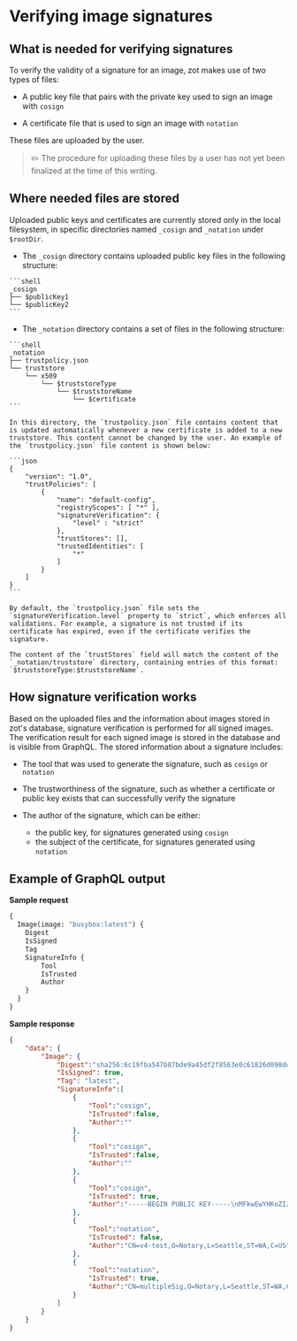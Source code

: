 # Verifying image signatures

## What is needed for verifying signatures

To verify the validity of a signature for an image, zot makes use of two types of files:

- A public key file that pairs with the private key used to sign an image with `cosign` 

- A certificate file that is used to sign an image with `notation`

These files are uploaded by the user.

> :pencil2: The procedure for uploading these files by a user has not yet been finalized at the time of this writing.

## Where needed files are stored

 Uploaded public keys and certificates are currently stored only in the local filesystem, in specific directories named `_cosign` and `_notation` under `$rootDir`.

   - The `_cosign` directory contains uploaded public key files in the following structure:

    ```shell
    _cosign
    ├── $publicKey1
    └── $publicKey2
    ```

   - The `_notation` directory contains a set of files in the following structure:

    ```shell
    _notation
    ├── trustpolicy.json
	└── truststore
	    └── x509
	        └── $truststoreType
	            └── $truststoreName
	                └── $certificate
    ```

    In this directory, the `trustpolicy.json` file contains content that is updated automatically whenever a new certificate is added to a new truststore. This content cannot be changed by the user. An example of the `trustpolicy.json` file content is shown below:

    ```json
    {
        "version": "1.0",
        "trustPolicies": [
            {
                "name": "default-config",
                "registryScopes": [ "*" ],
                "signatureVerification": {
                    "level" : "strict" 
                },
                "trustStores": [],
                "trustedIdentities": [
                    "*"
                ]
            }
        ]
	}
    ```

    By default, the `trustpolicy.json` file sets the `signatureVerification.level` property to `strict`, which enforces all validations. For example, a signature is not trusted if its certificate has expired, even if the certificate verifies the signature.

    The content of the `trustStores` field will match the content of the `_notation/truststore` directory, containing entries of this format: `$truststoreType:$truststoreName`.

## How signature verification works

 Based on the uploaded files and the information about images stored in zot's database, signature verification is performed for all signed images. The verification result for each signed image is stored in the database and is visible from GraphQL. The stored information about a signature includes:

- The tool that was used to generate the signature, such as `cosign` or `notation`
- The trustworthiness of the signature, such as whether a certificate or public key exists that can successfully verify the signature
- The author of the signature, which can be either:

    - the public key, for signatures generated using `cosign`
    - the subject of the certificate, for signatures generated using `notation`

## Example of GraphQL output

**Sample request**

```graphql
{
  Image(image: "busybox:latest") {
    Digest
    IsSigned
    Tag
    SignatureInfo {
        Tool
        IsTrusted
        Author
    }
  }
}
```

**Sample response**

```json
{
    "data": {
        "Image": {
            "Digest":"sha256:6c19fba547b87bde9a45df2f8563e0c61826d098dd30192a2c8b86da1e1a6360",
            "IsSigned": true,
            "Tag": "latest",
            "SignatureInfo":[
                {
                    "Tool":"cosign",
                    "IsTrusted":false,
                    "Author":""
                },
                {
                    "Tool":"cosign",
                    "IsTrusted":false,
                    "Author":""
                },
                {
                    "Tool":"cosign",
                    "IsTrusted": true,
                    "Author":"-----BEGIN PUBLIC KEY-----\nMFkwEwYHKoZIzj0CAQYIKoZIzj0DAQcDQgAE9pN+/hGcFlh4YYaNvZxNvuh8Qyhl\npURz77qScOHe3DqdmiWiuqIseyhEdjEDwpL6fHRwu3a2Nd9wbKqm0la76w==\n-----END PUBLIC KEY-----\n"
                },
                {
                    "Tool":"notation",
                    "IsTrusted": false,
                    "Author":"CN=v4-test,O=Notary,L=Seattle,ST=WA,C=US"
                },
                {
                    "Tool":"notation",
                    "IsTrusted": true,
                    "Author":"CN=multipleSig,O=Notary,L=Seattle,ST=WA,C=US"
                }
            ]
        }
    }
}
```
